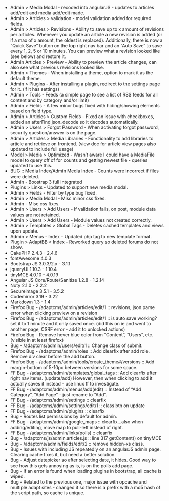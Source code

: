 * Admin > Media Modal - recoded into angularJS - updates to articles add/edit and media add/edit made.
* Admin > Articles > validation - model validation added for required fields.
* Admin > Articles > Revisions - Ability to save up to x amount of revisions per articles. Whenever you update an article a new revision is added (or if a max of x amount, the oldest is replaced). Additionally, there is now a “Quick Save” button on the top right nav bar and an “Auto Save” to save every 1, 2, 5 or 10 minutes. You can preview what a revision looked like (see below) and restore it.
* Admin Articles > Preview - Ability to preview the article changes, can also see what previous revisions looked like.
* Admin > Themes - When installing a theme, option to mark it as the default theme.
* Admin > Plugins - After installing a plugin, redirect to the settings page for it. (if it has settings)
* Admin > Tools - Feeds (a simple page to see a list of RSS feeds for all content and by category and/or limit)
* Admin > Fields - A few minor bugs fixed with hiding/showing elements based on field type.
* Admin > Articles > Custom Fields - Fixed an issue with checkboxes, added an afterFind json_decode so it decodes automatically.
* Admin > Users > Forgot Password - When activating forgot password, security question/answer is on the page.
* Admin > Articles > Media Libraries - Functionality to add libraries to article and retrieve on frontend. (view doc for article view pages also updated to include full usage)
* Model > Media > Optimized - Wasn’t aware I could have a MediaFile model to query off of for counts and getting newest file - queries updated to use this.
* BUG :: Media Index/Admin Media Index - Counts were incorrect if files were deleted.
* Admin - Boostrap 3 full integrated
* Plugins > Links - Updated to support new media modal.
* Admin > Fields - Filter by type bug fixed.
* Admin > Media Modal - Misc minor css fixes.
* Admin - Misc css fixes.
* Admin > Users > Add Users - If validation fails, on post, module data values are not retained.
* Admin > Users > Add Users - Module values not created correctly.
* Admin > Templates > Global Tags - Deletes cached templates and views upon update.
* Admin > Menus - Index - Updated php tag to new template format.
* Plugin > AdaptBB > Index - Reworked query so deleted forums do not show.
* CakePHP 2.4.3 - 2.4.6
* fontAwesome 4.0.3
* Bootstrap JS 3.0.3/2.x - 3.1.1
* jqueryUI 1.10.3 - 1.10.4
* tinyMCE 4.0.10 - 4.0.19
* Angular JS Core/Route/Sanitize 1.2.8 - 1.2.14
* Noty 2.1.0 - 2.2.2
* Secureimage 3.5.1 - 3.5.2
* Codemirror 3.19 - 3.22
* Markdown 1.3 - 1.4
* Firefox Bug - /adaptcms/admin/articles/edit/1 :: revisions,  json.parse error when clicking preview on a revision
* Firefox Bug - /adaptcms/admin/articles/edit/1 :: is auto save working? set it to 1 minute and it only saved once. (did this on ie and went to another page, CSRF error - add it to unlocked actions)
* Firefox Bug - Remove hover blue color from “Content”, “Users”, etc. (visible in at least firefox)
* Bug - /adaptcms/admin/users/edit/1 :: Change class of submit.
* Firefox Bug - /adaptcms/admin/roles :: Add clearfix after add role. Remove div clear before the add button.
* Firefox Bug - /adaptcms/admin/tools/create_theme#/versions :: Add margin-bottom of 5-10px between versions for some space.
* FF Bug - /adaptcms/admin/templates/global_tags :: Add clearfix after right nav items. (update/add) However, then when clicking to add it actually saves it instead - use linux ff to investigate.
* FF Bug - /adaptcms/admin/menus/add(edit) :: Instead of “Add Category”, “Add Page” - just rename to “Add”.
* FF Bug - /adaptcms/admin/settings :: clearfix
* FF Bug - /adaptcms/admin/settings/edit/1 :: class btn on update
* FF Bug - /adaptcms/admin/plugins :: clearfix
* Bug - Routes list permissions by default for admin.
* FF Bug - /adaptcms/admin/google_maps :: clearfix...also when adding/editing, move map to pull-left instead of right.
* FF Bug - /adaptcms/admin/links(polls) :: clearfix
* Bug - /adaptcms/js/admin.articles.js :: line 317 getContent() on tinyMCE
* Bug - /adaptcms/admin/fields/edit/2 :: remove hidden-xs class.
* Bug - Issues with including JS repeatedly on an angularJS admin page. Clearing cache fixes it, but need a better solution.
* Bug - Adjust datepicker so after selecting date, it hides. Good way to see how this gets annoying as is, is on the polls add page.
* Bug - If an error is found when loading plugins in bootstrap, all cache is wiped.
* Bug - Related to the previous one, major issue with opcache and multiple adapt sites - changed it so there is a prefix with a md5 hash of the script path, so cache is unique.